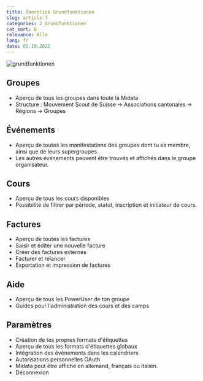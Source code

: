 ```yaml
---
title: Überblick Grundfunktionen
slug: article-7
categories: 2_Grundfunktionen
cat_sort: B
relevance: Alle
lang: fr
date: 02.10.2022
---
```


![grundfunktionen](/docu/images/basicfunctions/grundfunktionen_fr.jpg)

## Groupes
- Aperçu de tous les groupes dans toute la Midata
- Structure : Mouvement Scout de Suisse -> Associations cantonales -> Régions -> Groupes

## Événements 
- Aperçu de toutes les manifestations des groupes dont tu es membre, ainsi que de leurs supergroupes.
- Les autres événements peuvent être trouvés et affichés dans le groupe organisateur.

## Cours 
- Aperçu de tous les cours disponibles
- Possibilité de filtrer par période, statut, inscription et initiateur de cours.

## Factures 
- Aperçu de toutes les factures
- Saisir et éditer une nouvelle facture
- Créer des factures externes
- Facturer et relancer
- Exportation et impression de factures

## Aide 
- Aperçu de tous les PowerUser de ton groupe
- Guides pour l'administration des cours et des camps 

## Paramètres  
- Création de tes propres formats d'étiquettes
- Aperçu de tous les formats d'étiquettes globaux
- Intégration des événements dans les calendriers
- Autorisations personnelles OAuth
- Midata peut être affiché en allemand, français ou italien.
- Déconnexion
